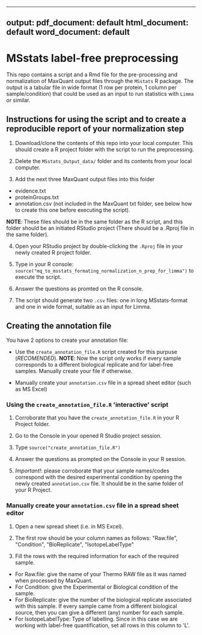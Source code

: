  ---
output:
  pdf_document: default
  html_document: default
  word_document: default
---
# MSstats label-free preprocessing

This repo contains a script and a Rmd file for the pre-processing and normalization of MaxQuant output files through the `MSstats` R package. The output is a tabular file in wide format (1 row per protein, 1 column per sample/condition) that could be used as an input to run statistics with `Limma` or similar. 

## Instructions for using the script and to create a reproducible report of your normalization step  

1. Download/clone the contents of this repo into your local computer. This should create a R project folder with the script to run the preprocessing. 

2. Delete the `MSstats_Output_data/` folder and its contents from your local computer.

3. Add the next three MaxQuant output files into this folder 

- evidence.txt
- proteinGroups.txt
- annotation.csv (not included in the MaxQuant txt folder, see below how to create this one before executing the script).

**NOTE**: These files should be in the same folder as the R script, and this folder should be an initiated RStudio project (There should be a .Rproj file in the same folder). 

4. Open your RStudio project by double-clicking the `.Rproj` file in your newly created R project folder. 

5. Type in your R console: `source("mq_to_msstats_formating_normalization_n_prep_for_limma")` to execute the script.  

6. Answer the questions as promted on the R console.  

7. The script should generate two `.csv` files: one in long MSstats-format and one in wide format, suitable as an input for Limma.  

## Creating the annotation file   

You have 2 options to create your annotation file:   

- Use the `create_annotation_file.R` script created for this purpuse (*RECOMENDED*). **NOTE**: Now the script only works if every sample corresponds to a different biological replicate and for label-free samples. Manually create your file if otherwise. 

- Manually create your `annotation.csv` file in a spread sheet editor (such as MS Excel)  


### Using the `create_annotation_file.R` 'interactive' script   

1. Corroborate that you have the `create_annotation_file.R` in your R Project folder.  

2. Go to the Console in your opened R Studio project session.  

3. Type `source("create_annotation_file.R")`

4. Answer the questions as prompted on the Console in your R session.  

5. *Important!*: please corroborate that your sample names/codes correspond with the desired experimental condition by opening the newly created `annotation.csv` file. It should be in the same folder of your R Project.  

### Manually create your `annotation.csv` file in a spread sheet editor  

1. Open a new spread sheet (i.e. in MS Excel).

2. The first row should be your column names as follows: "Raw.file", "Condition", "BioReplicate", "IsotopeLabelType"

3. Fill the rows with the required information for each of the required sample.  
  + For Raw.file: give the name of your Thermo RAW file as it was named when processed by MaxQuant.
  + For Condition: give the Experimental or Biological condition of the sample.
  + For BioReplicate: give the number of the biological replicate associated with this sample. If every sample came from a different biological source, then you can give a different (any) number for each sample.  
  + For IsotopeLabelType: Type of labelling. Since in this case we are working with label-free quantification, set all rows in this column to 'L'.
